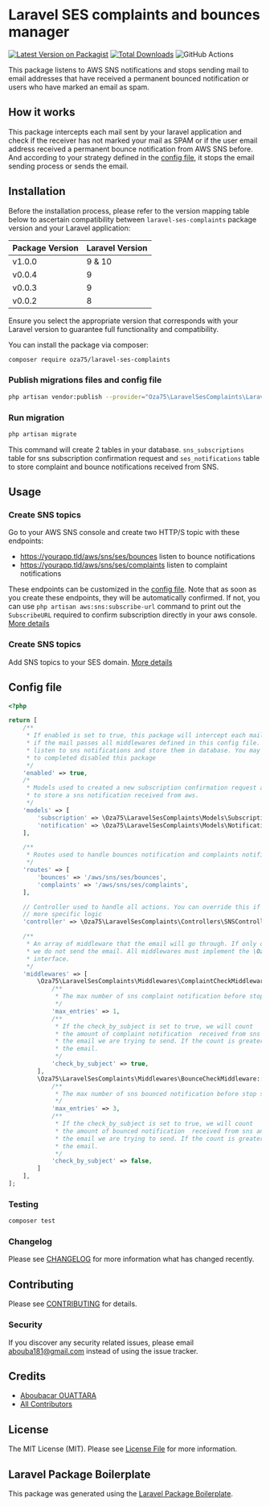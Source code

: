 # Laravel SES complaints and bounces manager

[![Latest Version on Packagist](https://img.shields.io/packagist/v/oza75/laravel-ses-complaints.svg?style=flat-square)](https://packagist.org/packages/oza75/laravel-ses-complaints)
[![Total Downloads](https://img.shields.io/packagist/dt/oza75/laravel-ses-complaints.svg?style=flat-square)](https://packagist.org/packages/oza75/laravel-ses-complaints)
![GitHub Actions](https://github.com/oza75/laravel-ses-complaints/actions/workflows/main.yml/badge.svg)

This package listens to AWS SNS notifications and stops sending mail to email addresses that have received a permanent bounced notification or users who have marked an email as spam.

## How it works

This package intercepts each mail sent by your laravel application and check if 
the receiver has not marked your mail as SPAM or if the user email address received 
a permanent bounce notification from AWS SNS before. And according to your strategy
defined in the [config file](#config-file), it stops the email sending process or sends the email.

## Installation

Before the installation process, please refer to the version mapping table below to ascertain compatibility between `laravel-ses-complaints` package version and your Laravel application:

| Package Version | Laravel Version |
|-----------------|-----------------|
| v1.0.0          | 9 & 10          |
| v0.0.4          | 9               |
| v0.0.3          | 9               |
| v0.0.2          | 8               |

Ensure you select the appropriate version that corresponds with your Laravel version to guarantee full functionality and compatibility.

You can install the package via composer:

```bash
composer require oza75/laravel-ses-complaints
```
### Publish migrations files and config file
```bash
php artisan vendor:publish --provider="Oza75\LaravelSesComplaints\LaravelSesComplaintsServiceProvider"
```
### Run migration
```bash
php artisan migrate
```
This command will create 2 tables in your database. `sns_subscriptions` table for sns subscription confirmation request 
and `ses_notifications` table to store complaint and bounce notifications received from SNS.

## Usage

### Create SNS topics
Go to your AWS SNS console and create two HTTP/S topic with these endpoints: 
- https://yourapp.tld/aws/sns/ses/bounces  listen to bounce notifications
- https://yourapp.tld/aws/sns/ses/complaints  listen to complaint notifications

These endpoints can be customized in the [config file](#config-file). Note that as soon as you create
these endpoints, they will be automatically confirmed. If not, you can use `php artisan aws:sns:subscribe-url` command to print out 
the `SubscribeURL` required to confirm subscription directly in your aws console. [More details](https://docs.aws.amazon.com/sns/latest/dg/SendMessageToHttp.confirm.html)

### Create SNS topics
Add SNS topics to your SES domain. [More details](https://docs.aws.amazon.com/ses/latest/DeveloperGuide/configure-sns-notifications.html)

## Config file

```php
<?php

return [
    /**
     * If enabled is set to true, this package will intercept each mail then check
     * if the mail passes all middlewares defined in this config file. It will also
     * listen to sns notifications and store them in database. You may set enabled to false
     * to completed disabled this package
     */
    'enabled' => true,
    /*
     * Models used to created a new subscription confirmation request and
     * to store a sns notification received from aws.
     */
    'models' => [
        'subscription' => \Oza75\LaravelSesComplaints\Models\Subscription::class,
        'notification' => \Oza75\LaravelSesComplaints\Models\Notification::class,
    ],

    /**
     * Routes used to handle bounces notification and complaints notifications
     */
    'routes' => [
        'bounces' => '/aws/sns/ses/bounces',
        'complaints' => '/aws/sns/ses/complaints',
    ],

    // Controller used to handle all actions. You can override this if you want to add
    // more specific logic
    'controller' => \Oza75\LaravelSesComplaints\Controllers\SNSController::class,

    /**
     * An array of middleware that the email will go through. If only one return false
     * we do not send the email. All middlewares must implement the \Oza75\LaravelSesComplaints\Contracts\CheckMiddleware::class
     * interface.
     */
    'middlewares' => [
        \Oza75\LaravelSesComplaints\Middlewares\ComplaintCheckMiddleware::class => [
            /**
             * The max number of sns complaint notification before stop sending email to the user
             */
            'max_entries' => 1,
            /**
             * If the check_by_subject is set to true, we will count
             * the amount of complaint notification  received from sns and that has the same subject as
             * the email we are trying to send. If the count is greater or equal to max_entry we don't send
             * the email.
             */
            'check_by_subject' => true,
        ],
        \Oza75\LaravelSesComplaints\Middlewares\BounceCheckMiddleware::class => [
            /**
             * The max number of sns bounced notification before stop sending email to the user
             */
            'max_entries' => 3,
            /**
             * If the check_by_subject is set to true, we will count
             * the amount of bounced notification  received from sns and that has the same subject as
             * the email we are trying to send. If the count is greater or equal to max_entry we don't send
             * the email.
             */
            'check_by_subject' => false,
        ]
    ],
];
```

### Testing

```bash
composer test
```

### Changelog

Please see [CHANGELOG](CHANGELOG.md) for more information what has changed recently.

## Contributing

Please see [CONTRIBUTING](CONTRIBUTING.md) for details.

### Security

If you discover any security related issues, please email abouba181@gmail.com instead of using the issue tracker.

## Credits

-   [Aboubacar OUATTARA](https://github.com/oza75)
-   [All Contributors](../../contributors)

## License

The MIT License (MIT). Please see [License File](LICENSE.md) for more information.

## Laravel Package Boilerplate

This package was generated using the [Laravel Package Boilerplate](https://laravelpackageboilerplate.com).
